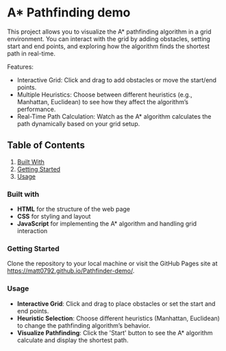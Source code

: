 # A\* Pathfinding demo

This project allows you to visualize the A\* pathfinding algorithm in a grid environment. You can interact with the grid by adding obstacles, setting start and end points, and exploring how the algorithm finds the shortest path in real-time.

Features:

- Interactive Grid: Click and drag to add obstacles or move the start/end points.
- Multiple Heuristics: Choose between different heuristics (e.g., Manhattan, Euclidean) to see how they affect the algorithm’s performance.
- Real-Time Path Calculation: Watch as the A\* algorithm calculates the path dynamically based on your grid setup.

## Table of Contents

1. [Built With](#builtWith)
2. [Getting Started](#gettingStarted)
3. [Usage](#usage)

### Built with <a name="builtWith"></a>

- **HTML** for the structure of the web page
- **CSS** for styling and layout
- **JavaScript** for implementing the A\* algorithm and handling grid interaction

### Getting Started <a name="gettingStarted"></a>

Clone the repository to your local machine or visit the GitHub Pages site at https://matt0792.github.io/Pathfinder-demo/.

### Usage <a name="usage"></a>

- **Interactive Grid**: Click and drag to place obstacles or set the start and end points.
- **Heuristic Selection**: Choose different heuristics (Manhattan, Euclidean) to change the pathfinding algorithm’s behavior.
- **Visualize Pathfinding**: Click the 'Start' button to see the A\* algorithm calculate and display the shortest path.
